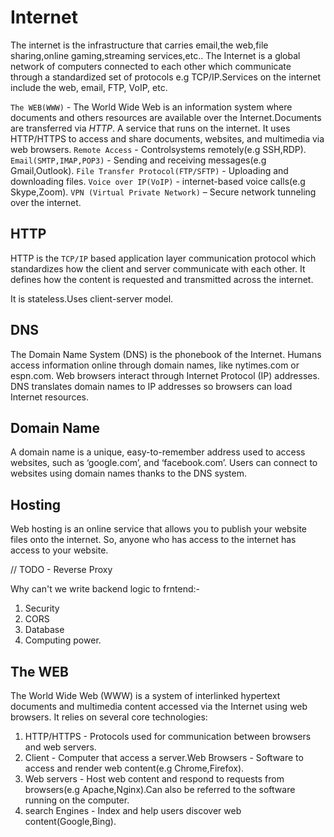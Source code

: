# Internet

The internet is the infrastructure that carries email,the web,file sharing,online gaming,streaming services,etc..
The Internet is a global network of computers connected to each other which communicate through a standardized set of protocols e.g TCP/IP.Services on the internet include the web, email, FTP, VoIP, etc.

`The WEB(WWW)` - The World Wide Web is an information system where documents and others resources are available over the Internet.Documents are transferred via *HTTP*.
A service that runs on the internet. It uses HTTP/HTTPS to access and share documents, websites, and multimedia via web browsers.
`Remote Access` - Controlsystems remotely(e.g SSH,RDP).
`Email(SMTP,IMAP,POP3)` - Sending and receiving messages(e.g Gmail,Outlook).
`File Transfer Protocol(FTP/SFTP)` - Uploading and downloading files.
`Voice over IP(VoIP)` - internet-based voice calls(e.g Skype,Zoom).
`VPN (Virtual Private Network)` – Secure network tunneling over the internet.

## HTTP

HTTP is the `TCP/IP` based application layer communication protocol which standardizes how the client and server communicate with each other. It defines how the content is requested and transmitted across the internet.

It is stateless.Uses client-server model.

## DNS

The Domain Name System (DNS) is the phonebook of the Internet. Humans access information online through domain names, like nytimes.com or espn.com. Web browsers interact through Internet Protocol (IP) addresses. DNS translates domain names to IP addresses so browsers can load Internet resources.

## Domain Name

A domain name is a unique, easy-to-remember address used to access websites, such as ‘google.com’, and ‘facebook.com’. Users can connect to websites using domain names thanks to the DNS system.

## Hosting

Web hosting is an online service that allows you to publish your website files onto the internet. So, anyone who has access to the internet has access to your website.

// TODO - Reverse Proxy

Why can't we write backend logic to frntend:-

1. Security
2. CORS
3. Database
4. Computing power.

## The WEB

The World Wide Web (WWW) is a system of interlinked hypertext documents and multimedia content accessed via the Internet using web browsers. It relies on several core technologies:

1. HTTP/HTTPS - Protocols used for communication between browsers and web servers.
2. Client - Computer that access a server.Web Browsers - Software to access and render web content(e.g Chrome,Firefox).
3. Web servers - Host web content and respond to requests from browsers(e.g Apache,Nginx).Can also be referred to the software running on the computer.
4. search Engines - Index and help users discover web content(Google,Bing).